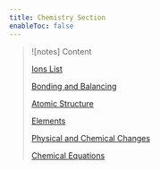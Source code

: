 ```yaml
---
title: Chemistry Section
enableToc: false
---
```


> ![notes] Content
> 
> [Ions List](ions.md)
> 
> [Bonding and Balancing](bondingandbalancing.md)
> 
> [Atomic Structure](atomstructure.md)
> 
> [Elements](elements.md)
> 
> [Physical and Chemical Changes](physchemchange.md)
> 
> [Chemical Equations](chemeq.md)


